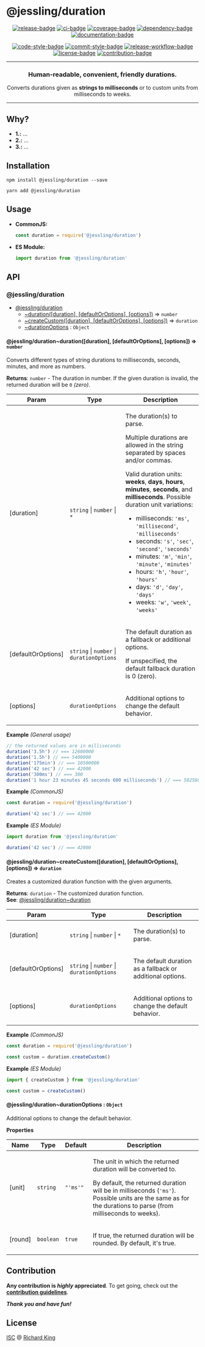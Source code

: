 # @jessling/duration

<!-- Badges - 1st row -->
<p align="center">
  <!-- NPM badge -->
  <a href="https://www.npmjs.com/package/@jessling/duration"><img src="https://img.shields.io/npm/v/@jessling/duration?color=brightgreen&style=flat-square" alt="release-badge"></a>
  <!-- CI badge -->
  <a href="https://travis-ci.org/jessling/duration"><img src="https://img.shields.io/travis/jessling/duration.svg?style=flat-square" alt="ci-badge"></a>
  <!-- Coverage badge -->
  <a href="https://codecov.io/gh/jessling/duration"><img src="https://img.shields.io/codecov/c/github/jessling/duration?style=flat-square" alt="coverage-badge"></a>
  <!-- Dependency badge -->
  <a href="https://greenkeeper.io"><img src="https://badges.greenkeeper.io/jessling/duration.svg?style=flat-square" alt="dependency-badge"></a>
  <!-- Documentation badge -->
  <a href="https://github.com/jessling/duration/blob/master/doc/API.md"><img src="https://inch-ci.org/github/jessling/duration.svg?branch=master&style=flat-square" alt="documentation-badge"></a>
</p>

<!-- Badges - 2nd row -->
<p align="center">
  <!-- Code style badge -->
  <a href="https://standardjs.com"><img src="https://img.shields.io/badge/style-standardjs-f1d300.svg?style=flat-square" alt="code-style-badge"></a>
  <!-- Commit style badge -->
  <a href="https://commitizen.github.io/cz-cli"><img src="https://img.shields.io/badge/commit-commitizen-fe7d37.svg?style=flat-square" alt="commit-style-badge"></a>
  <!-- Release workflow badge -->
  <a href="https://semantic-release.gitbook.io/semantic-release"><img src="https://img.shields.io/badge/release-semantic--release-e10079.svg?style=flat-square" alt="release-workflow-badge"></a>
  <!-- License badge -->
  <a href="https://github.com/jessling/duration/blob/master/LICENSE.md"><img src="https://img.shields.io/badge/license-ISC-blue.svg?style=flat-square" alt="license-badge"></a>
  <!-- Contribution badge -->
  <a href="https://github.com/jessling/duration/blob/master/.github/CONTRIBUTING.md"><img src="https://img.shields.io/badge/PRs-welcome-brightgreen.svg?style=flat-square" alt="contribution-badge"></a>
</p>

---

<h3 align="center">
  Human-readable, convenient, friendly durations.
</h3>

<p align="center">
  Converts durations given as <b>strings to milliseconds</b> or to custom units from milliseconds to weeks.
</p>

---

## Why?

- **1.:** ...
- **2.:** ...
- **3.:** ...

## Installation

```
npm install @jessling/duration --save
```

```
yarn add @jessling/duration
```

## Usage

  - **CommonJS:**
  
    ```javascript
    const duration = require('@jessling/duration')
    ```

 - **ES Module:**

    ```javascript
    import duration from '@jessling/duration'
    ```

## API

<!--- <% api --->
<a name="module_@jessling/duration"></a>

### @jessling/duration

* [@jessling/duration](#module_@jessling/duration)
    * [~duration([duration], [defaultOrOptions], [options])](#module_@jessling/duration..duration) ⇒ <code>number</code>
    * [~createCustom([duration], [defaultOrOptions], [options])](#module_@jessling/duration..createCustom) ⇒ <code>duration</code>
    * [~durationOptions](#module_@jessling/duration..durationOptions) : <code>Object</code>

<a name="module_@jessling/duration..duration"></a>

#### @jessling/duration~duration([duration], [defaultOrOptions], [options]) ⇒ <code>number</code>
Converts different types of string durations to milliseconds, seconds, minutes, and more as numbers.

**Returns**: <code>number</code> - The duration in number.
                  If the given duration is invalid, the returned duration will be `0` *(zero)*.  
<table>
  <thead>
    <tr>
      <th>Param</th><th>Type</th><th>Description</th>
    </tr>
  </thead>
  <tbody>
<tr>
    <td>[duration]</td><td><code>string</code> | <code>number</code> | <code>*</code></td><td><p>The duration(s) to parse.</p>
<p>  Multiple durations are allowed in the string separated by spaces and/or commas.</p>
<p>  Valid duration units: <strong>weeks</strong>, <strong>days</strong>, <strong>hours</strong>, <strong>minutes</strong>, <strong>seconds</strong>, and <strong>milliseconds</strong>.
  Possible duration unit variations:</p>
<ul>
<li>milliseconds: <code>&#39;ms&#39;</code>, <code>&#39;millisecond&#39;</code>, <code>&#39;milliseconds&#39;</code></li>
<li>seconds:      <code>&#39;s&#39;</code>,  <code>&#39;sec&#39;</code>,         <code>&#39;second&#39;</code>,      <code>&#39;seconds&#39;</code></li>
<li>minutes:      <code>&#39;m&#39;</code>,  <code>&#39;min&#39;</code>,         <code>&#39;minute&#39;</code>,      <code>&#39;minutes&#39;</code></li>
<li>hours:        <code>&#39;h&#39;</code>,  <code>&#39;hour&#39;</code>,        <code>&#39;hours&#39;</code></li>
<li>days:         <code>&#39;d&#39;</code>,  <code>&#39;day&#39;</code>,         <code>&#39;days&#39;</code></li>
<li>weeks:        <code>&#39;w&#39;</code>,  <code>&#39;week&#39;</code>,        <code>&#39;weeks&#39;</code></li>
</ul>
</td>
    </tr><tr>
    <td>[defaultOrOptions]</td><td><code>string</code> | <code>number</code> | <code>durationOptions</code></td><td><p>The default duration as a fallback or additional options.</p>
<p>  If unspecified, the default fallback duration is 0 (zero).</p>
</td>
    </tr><tr>
    <td>[options]</td><td><code>durationOptions</code></td><td><p>Additional options to change the default behavior.</p>
</td>
    </tr>  </tbody>
</table>

**Example** *(General usage)*  
```js
// the returned values are in milliseconds
duration('3.5h') // === 12600000
duration('1.5h') // === 5400000
duration('175min') // === 10500000
duration('42 sec') // === 42000
duration('300ms') // === 300
duration('1 hour 23 minutes 45 seconds 600 milliseconds') // === 5025600
```
**Example** *(CommonJS)*  
```js
const duration = require('@jessling/duration')

duration('42 sec') // === 42000
```
**Example** *(ES Module)*  
```js
import duration from '@jessling/duration'

duration('42 sec') // === 42000
```
<a name="module_@jessling/duration..createCustom"></a>

#### @jessling/duration~createCustom([duration], [defaultOrOptions], [options]) ⇒ <code>duration</code>
Creates a customized duration function with the given arguments.

**Returns**: <code>duration</code> - The customized duration function.  
**See**: [@jessling/duration~duration](@jessling/duration~duration)  
<table>
  <thead>
    <tr>
      <th>Param</th><th>Type</th><th>Description</th>
    </tr>
  </thead>
  <tbody>
<tr>
    <td>[duration]</td><td><code>string</code> | <code>number</code> | <code>*</code></td><td><p>The duration(s) to parse.</p>
</td>
    </tr><tr>
    <td>[defaultOrOptions]</td><td><code>string</code> | <code>number</code> | <code>durationOptions</code></td><td><p>The default duration as a fallback or additional options.</p>
</td>
    </tr><tr>
    <td>[options]</td><td><code>durationOptions</code></td><td><p>Additional options to change the default behavior.</p>
</td>
    </tr>  </tbody>
</table>

**Example** *(CommonJS)*  
```js
const duration = require('@jessling/duration')

const custom = duration.createCustom()
```
**Example** *(ES Module)*  
```js
import { createCustom } from '@jessling/duration'

const custom = createCustom()
```
<a name="module_@jessling/duration..durationOptions"></a>

#### @jessling/duration~durationOptions : <code>Object</code>
Additional options to change the default behavior.

**Properties**

<table>
  <thead>
    <tr>
      <th>Name</th><th>Type</th><th>Default</th><th>Description</th>
    </tr>
  </thead>
  <tbody>
<tr>
    <td>[unit]</td><td><code>string</code></td><td><code>&quot;&#x27;ms&#x27;&quot;</code></td><td><p>The unit in which the returned duration will be converted to.</p>
<p>  By default, the returned duration will be in milliseconds (<code>&#39;ms&#39;</code>).
  Possible units are the same as for the durations to parse (from milliseconds to weeks).</p>
</td>
    </tr><tr>
    <td>[round]</td><td><code>boolean</code></td><td><code>true</code></td><td><p>If true, the returned duration will be rounded. By default, it&#39;s true.</p>
</td>
    </tr>  </tbody>
</table>

<!--- api %> --->

## Contribution

**Any contribution is ***highly*** appreciated**. To get going, check out the [**contribution guidelines**][url-contrib-doc].

***Thank you and have fun!***

## License

[ISC][url-license-doc] @ [Richard King](https://www.richrdkng.com)

  <!--- References ======================================================== --->

  <!--- Badges -->
  
  <!--- URLs --->
  [url-license-doc]: https://github.com/jessling/duration/blob/master/LICENSE.md
  [url-contrib-doc]: https://github.com/jessling/duration/blob/master/.github/CONTRIBUTING.md
